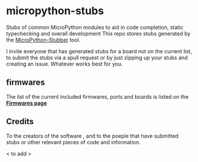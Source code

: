 # micropython-stubs

<img src="docs/colorstubs.jpg"
     alt="pencil stubs"
     width=0%
     height=20%
     style="float: right; margin-right: 10px;" />

Stubs of common MicroPython modules to aid in code completion, static typechecking and overall development
This repo stores stubs generated by the [MicroPython-Stubber](https://github.com/Josverl/micropython-stubber) tool.

I invite everyone that has generated stubs for a board not on the current list, to submit the stubs via a spull request or by just zipping up your stubs and creating an issue.
Whatever works best for you.

## firmwares 
The list of the current included firmwares, ports and boards is listed on the [**Firmwares page**](firmwares.md) 


## Credits 
To the creators of the software , and to the poeple that have submitted stubs or other relevant pieces of code and information.

< to add >
